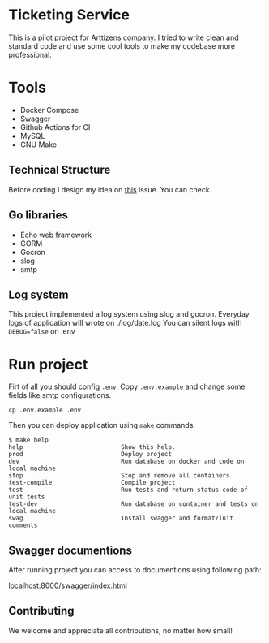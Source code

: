 # Ticketing Service
This is a pilot project for Arttizens company. I tried to write clean and standard code
and use some cool tools to make my codebase more professional.

# Tools
- Docker Compose
- Swagger
- Github Actions for CI
- MySQL
- GNU Make

## Technical Structure
Before coding I design my idea on [this](https://github.com/alirezaarzehgar/ticketservice/issues/1) issue.
You can check.
## Go libraries
- Echo web framework
- GORM
- Gocron
- slog
- smtp

## Log system
This project implemented a log system using slog and gocron.
Everyday logs of application will wrote on ./log/date.log
You can silent logs with `DEBUG=false` on .env

# Run project
Firt of all you should config `.env`. Copy `.env.example` and change some fields like smtp configurations.

```
cp .env.example .env
```

Then you can deploy application using `make` commands.
```
$ make help
help                           Show this help.
prod                           Deploy project
dev                            Run database on docker and code on local machine
stop                           Stop and remove all containers
test-compile                   Compile project
test                           Run tests and return status code of unit tests
test-dev                       Run database on container and tests on local machine
swag                           Install swagger and format/init comments
```

## Swagger documentions
After running project you can access to documentions using following path:

localhost:8000/swagger/index.html

## Contributing
We welcome and appreciate all contributions, no matter how small!
